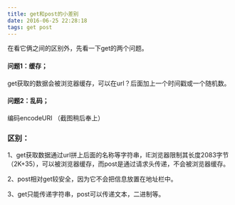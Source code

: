 ```yaml
---
title: get和post的小差别
date: 2016-06-25 22:28:18
tags: get post
---
```

在看它俩之间的区别外，先看一下get的两个问题。
#### 问题1：缓存；
	
get获取的数据会被浏览器缓存，可以在url？后面加上一个时间戳或一个随机数。

#### 问题2：乱码；
编码encodeURI
（截图稍后奉上）

### 区别：
1、get获取数据通过url拼上后面的名称等字符串，IE浏览器限制其长度2083字节（2K+35），可以被浏览器缓存，而post是通过请求头传递，不会被浏览器缓存。

2、post相对get较安全，因为它不会把信息放置在地址栏中。

3、get只能传递字符串，post可以传递文本，二进制等。